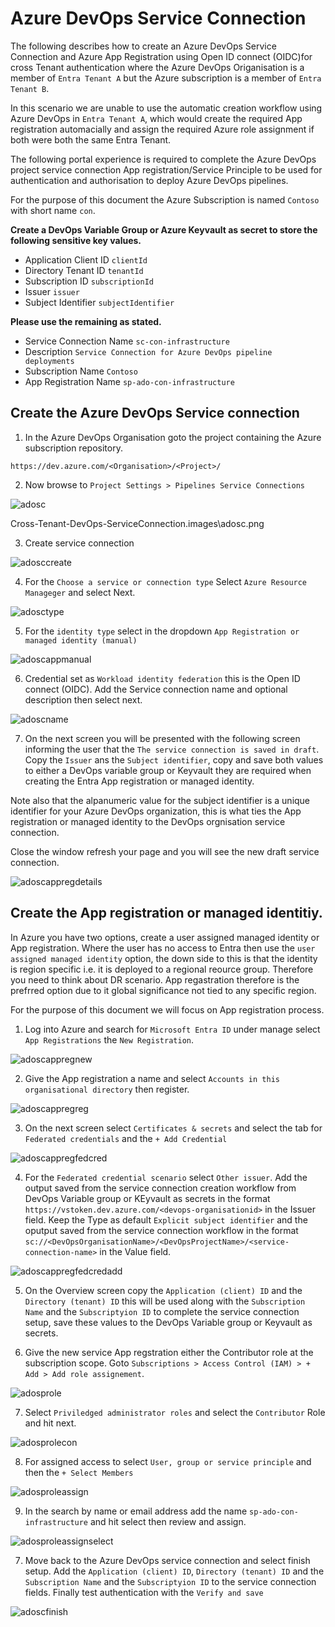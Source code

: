 # Azure DevOps Service Connection

The following describes how to create an Azure DevOps Service Connection and Azure App Registration using Open ID connect (OIDC)for cross Tenant authentication where the Azure DevOps Origanisation is a member of `Entra Tenant A` but the Azure subscription is a member of `Entra Tenant B`.

In this scenario we are unable to use the automatic creation workflow using Azure DevOps in `Entra Tenant A`, which would create the required App registration automacially and assign the required Azure role assignment if both were both the same Entra Tenant.

The following portal experience is required to complete the Azure DevOps project service connection App registration/Service Principle to be used for authentication and authorisation to deploy Azure DevOps pipelines.

For the purpose of this document the Azure Subscription is named `Contoso` with short name `con`.

**Create a DevOps Variable Group or Azure Keyvault as secret to store the following sensitive key values.**

- Application Client ID `clientId`
- Directory Tenant ID `tenantId`
- Subscription ID `subscriptionId`
- Issuer `issuer`
- Subject Identifier `subjectIdentifier`

**Please use the remaining as stated.**

- Service Connection Name `sc-con-infrastructure`
- Description `Service Connection for Azure DevOps pipeline deployments`
- Subscription Name `Contoso`
- App Registration Name `sp-ado-con-infrastructure`

## Create the Azure DevOps Service connection

01. In the Azure DevOps Organisation goto the project containing the Azure subscription repository.

`https://dev.azure.com/<Organisation>/<Project>/`

02. Now browse to `Project Settings > Pipelines Service Connections`

![adosc](.images/adosc.png)

Cross-Tenant-DevOps-ServiceConnection\.images\adosc.png

03. Create service connection

![adosccreate](.images/adosccreate.png)

04. For the `Choose a service or connection type` Select `Azure Resource Manageger` and select Next.

![adosctype](.images/adosctype.png)

05. For the `identity type` select in the dropdown `App Registration or managed identity (manual)`

![adoscappmanual](.images/adoscappmanual.png)

06. Credential set as `Workload identity federation` this is the Open ID connect (OIDC). Add the Service connection name and optional description then select next.

![adoscname](.images/adoscname.png)

07. On the next screen you will be presented with the following screen informing the user that the `The service connection is saved in draft`. Copy the `Issuer` ans the `Subject identifier`, copy and save both values to either a DevOps variable group or Keyvault they are required when creating the Entra App registration or managed identity.

Note also that the alpanumeric value for the subject identifier is a unique identifier for your Azure DevOps organization, this is what ties the App registration or managed identity to the DevOps orgnisation service connection.

Close the window refresh your page and you will see the new draft service connection.

![adoscappregdetails](.images/adoscappregdetails.png)

## Create the App registration or managed identitiy.

In Azure you have two options, create a user assigned managed identity or App registration. Where the user has no access to Entra then use the `user assigned managed identity` option, the down side to this is that the identity is region specific i.e. it is deployed to a regional reource group. Therefore you need to think about DR scenario. App regastration therefore is the prefrred option due to it global significance not tied to any specific region.

For the purpose of this document we will focus on App registration process.

01. Log into Azure and search for `Microsoft Entra ID` under manage select `App Registrations` the `New Registration`.

![adoscappregnew](.images/adoscappregnew.png)

02. Give the App registration a name and select `Accounts in this organisational directory` then register.

![adoscappregreg](.images/adoscappregreg.png)

03. On the next screen select `Certificates & secrets` and select the tab for `Federated credentials` and the `+ Add Credential`

![adoscappregfedcred](.images/adoscappregfedcred.png)

04. For the `Federated credential scenario` select `Other issuer`. Add the output saved from the service connection creation workflow from DevOps Variable group or KEyvault as secrets in the format `https://vstoken.dev.azure.com/<devops-organisationid>` in the Issuer field. Keep the Type as default `Explicit subject identifier` and the oputput saved from the service connection workflow in the format `sc://<DevOpsOrganisationName>/<DevOpsProjectName>/<service-connection-name>` in the Value field.

![adoscappregfedcredadd](.images/adoscappregfedcredadd.png)

05. On the Overview screen copy the `Application (client) ID` and the `Directory (tenant) ID` this will be used along with the `Subscription Name` and the `Subscriptyion ID` to complete the service connection setup, save these values to the DevOps Variable group or Keyvault as secrets.

06. Give the new service App regstration either the Contributor role at the subscription scope. Goto `Subscriptions > Access Control (IAM) > + Add > Add role assignement`.

![adosprole](.images/adosprole.png)

07. Select `Priviledged administrator roles` and select the `Contributor` Role and hit next.

![adosprolecon](.images/adosprolecon.png)

08. For assigned access to select `User, group or service principle` and then the `+ Select Members`

![adosproleassign](.images/adosproleassign.png)

09. In the search by name or email address add the name `sp-ado-con-infrastructure` and hit select then review and assign.

![adosproleassignselect](.images/adosproleassignselect.png)

07. Move back to the Azure DevOps service connection and select finish setup. Add the `Application (client) ID`, `Directory (tenant) ID` and the `Subscription Name` and the `Subscriptyion ID` to the service connection fields. Finally test authentication with the `Verify and save`

![adoscfinish](.images/adoscfinish.png)